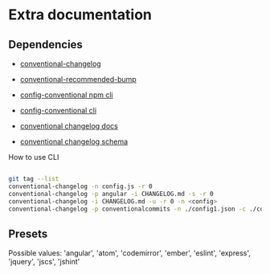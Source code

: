 # Extra documentation

## Dependencies

- [conventional-changelog](https://github.com/conventional-changelog/conventional-changelog/tree/master/packages/conventional-changelog)
- [conventional-recommended-bump](https://www.npmjs.com/package/conventional-recommended-bump)
- [config-conventional npm cli](https://www.npmjs.com/package/@commitlint/config-conventional)
- [config-conventional cli](https://github.com/conventional-changelog/conventional-changelog/tree/master/packages/conventional-changelog-cli)

- [conventional changelog docs](https://nicedoc.io/conventional-changelog/standard-version#user-content-configuration)
- [conventional changelog schema](https://github.com/conventional-changelog/conventional-changelog-config-spec)

How to use CLI

```bash

git tag --list
conventional-changelog -n config.js -r 0
conventional-changelog -p angular -i CHANGELOG.md -s -r 0
conventional-changelog -i CHANGELOG.md -u -r 0 -n <config>
conventional-changelog -p conventionalcommits -n ./config1.json -c ./context.json -r 0
```

## Presets

Possible values: 'angular', 'atom', 'codemirror', 'ember', 'eslint', 'express', 'jquery', 'jscs', 'jshint'

